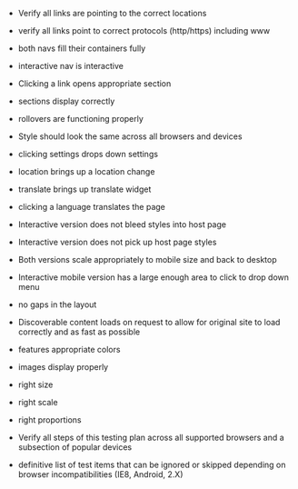 - Verify all links are pointing to the correct locations 
- verify all links point to correct protocols (http/https) including www 
- both navs fill their containers fully 
- interactive nav is interactive 
- Clicking a link opens appropriate section 
- sections display correctly 
- rollovers are functioning properly 
- Style should look the same across all browsers and devices 
 
- clicking settings drops down settings 
- location brings up a location change 
- translate brings up translate widget 
- clicking a language translates the page 
- Interactive version does not bleed styles into host page 
- Interactive version does not pick up host page styles 
- Both versions scale appropriately to mobile size and back to desktop 
- Interactive mobile version has a large enough area to click to drop down menu 
- no gaps in the layout 
 
- Discoverable content loads on request to allow for original site to load correctly and as fast as possible 
- features appropriate colors 
- images display properly 
- right size 
- right scale 
- right proportions 
- Verify all steps of this testing plan across all supported browsers and a subsection of popular devices 
 
- definitive list of test items that can be ignored or skipped depending on browser incompatibilities (IE8, Android, 2.X) 
